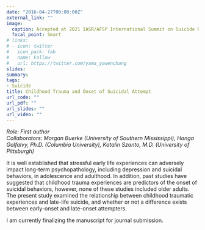 ```yaml
---
date: "2016-04-27T00:00:00Z"
external_link: ""
image:
  caption: Accepted at 2021 IASR/AFSP International Summit on Suicide Research. 
  focal_point: Smart
# links:
# - icon: twitter
#   icon_pack: fab
#   name: Follow
#   url: https://twitter.com/yama_yawenchang
slides: 
summary: 
tags:
- Suicide
title: Childhood Trauma and Onset of Suicidal Attempt
url_code: ""
url_pdf: ""
url_slides: ""
url_video: ""
---
```


<i>Role: First author<br/>
Collaborators: Morgan Buerke (University of Southern Mississippi), Hanga Galfalvy, Ph.D. (Columbia University), Katalin Szanto, M.D. (University of Pittsburgh)</i>
<br/>
<p>It is well established that stressful early life experiences can adversely impact long-term psychopathology, including depression and suicidal behaviors, in adolescence and adulthood. In addition, past studies have suggested that childhood trauma experiences are predictors of the onset of suicidal behaviors, however, none of these studies included older adults. The present study examined the relationship between childhood traumatic experiences and late-life suicide, and whether or not a difference exists between early-onset and late-onset attempters.</p>
<p>I am currently finalizing the manuscript for journal submission.</p>
